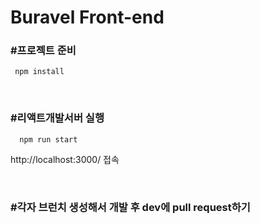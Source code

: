 # Buravel Front-end

### #프로젝트 준비

```
 npm install
```

</br>

### #리액트개발서버 실행

```
  npm run start
```

http://localhost:3000/ 접속

</br>

### #각자 브런치 생성해서 개발 후 dev에 pull request하기
